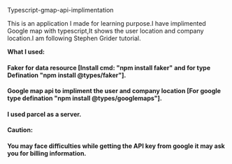 Typescript-gmap-api-implimentation

This is an application I made for learning purpose.I have implimented Google map with typescript,It shows the user location and company location.I am following Stephen Grider tutorial.

<b>What I used:</b>
<h4>Faker for data resource [Install cmd: "npm install faker" and for type Defination "npm install @types/faker"].</h4>
<h4>Google map api to impliment the user and company location [For google type defination "npm install @types/googlemaps"].</h4>
<h4>I used parcel as a server.</h4>

<h4>Caution:</h4>
<h4>You may face difficulties while getting the API key from google it may ask you for billing information.</h4>




